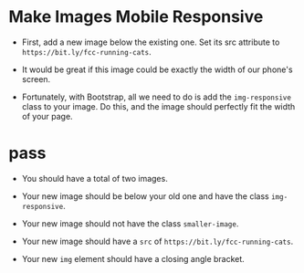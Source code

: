 # Make Images Mobile Responsive
* First, add a new image below the existing one. Set its src attribute to `https://bit.ly/fcc-running-cats`.

* It would be great if this image could be exactly the width of our phone's screen.

* Fortunately, with Bootstrap, all we need to do is add the `img-responsive` class to your image. Do this, and the image should perfectly fit the width of your page.

# pass
* You should have a total of two images.

* Your new image should be below your old one and have the class `img-responsive`.

* Your new image should not have the class `smaller-image`.

* Your new image should have a `src` of `https://bit.ly/fcc-running-cats`.

* Your new `img` element should have a closing angle bracket.